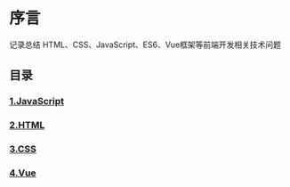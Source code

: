 # 序言

记录总结 HTML、CSS、JavaScript、ES6、Vue框架等前端开发相关技术问题

## 目录

### [1.JavaScript](JavaScript/001.md)
### [2.HTML](JavaScript/001.md)
### [3.CSS](JavaScript/001.md)
### [4.Vue](JavaScript/001.md)
